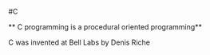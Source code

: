 #C
** C programming is a procedural oriented programming**
C was invented at Bell Labs by Denis Riche
